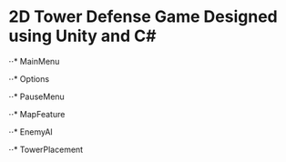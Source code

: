 # 2D Tower Defense Game Designed using Unity and C#

⋅⋅* MainMenu

⋅⋅* Options

⋅⋅* PauseMenu

⋅⋅* MapFeature

⋅⋅* EnemyAI

⋅⋅* TowerPlacement
